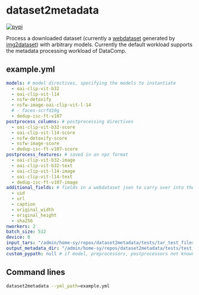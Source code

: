 # dataset2metadata
[![pypi](https://img.shields.io/pypi/v/img2dataset.svg)](https://pypi.python.org/pypi/dataset2metadata)

Process a downloaded dataset (currently a [webdataset](https://github.com/webdataset/webdataset) generated by [img2dataset](https://github.com/rom1504/img2dataset)) with arbitrary models. Currently the default workload supports the metadata processing workload of DataComp.

## example.yml

```yaml
models: # model directives, specifying the models to instantiate
  - oai-clip-vit-b32
  - oai-clip-vit-l14
  - nsfw-detoxify
  - nsfw-image-oai-clip-vit-l-14
  # - faces-scrfd10g
  - dedup-isc-ft-v107
postprocess_columns: # postprocessing directives
  - oai-clip-vit-b32-score
  - oai-clip-vit-l14-score
  - nsfw-detoxify-score
  - nsfw-image-score
  - dedup-isc-ft-v107-score
postprocess_features: # saved in an npz format
  - oai-clip-vit-b32-image
  - oai-clip-vit-b32-text
  - oai-clip-vit-l14-image
  - oai-clip-vit-l14-text
  - dedup-isc-ft-v107-image
additional_fields: # fields in a webdataset json to carry over into the metadata
  - uid
  - url
  - caption
  - original_width
  - original_height
  - sha256
nworkers: 2
batch_size: 512
device: 0
input_tars: "/admin/home-sy/repos/dataset2metadata/tests/tar_test_files/00005717.tar" # brace expand suported
output_metadata_dir: "/admin/home-sy/repos/dataset2metadata/tests/test_out" # can be arbitrary path
custom_pypath: null # if model, preprocessors, postprocessors not known, look in this python file for implementation
```

## Command lines

```bash
dataset2metadata --yml_path=example.yml
```
